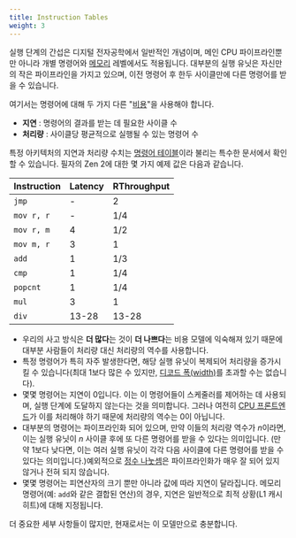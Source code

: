 ```yaml
---
title: Instruction Tables
weight: 3
---
```


<!-- This poses some additional challenges in coordinating how to execute the instructions — and also in which order. -->

실행 단계의 간섭은 디지털 전자공학에서 일반적인 개념이며, 메인 CPU 파이프라인뿐만 아니라 개별 명령어와 [메모리](/hpc/cpu-cache/mlp) 레벨에서도 적용됩니다. 대부분의 실행 유닛은 자신만의 작은 파이프라인을 가지고 있으며, 이전 명령어 후 한두 사이클만에 다른 명령어를 받을 수 있습니다.

여기서는 명령어에 대해 두 가지 다른 "[비용](/hpc/complexity)"을 사용해야 합니다.

- **지연** : 명령어의 결과를 받는 데 필요한 사이클 수
- **처리량** : 사이클당 평균적으로 실행될 수 있는 명령어 수

<!-- alternative throughput definitions, maybe in scheduling? -->

특정 아키텍처의 지연과 처리량 수치는 [명령어 테이블](https://www.agner.org/optimize/instruction_tables.pdf)이라 불리는 특수한 문서에서 확인할 수 있습니다. 필자의 Zen 2에 대한 몇 가지 예제 값은 다음과 같습니다.

| Instruction | Latency | RThroughput |
|-------------|---------|:------------|
| `jmp`       | -       | 2           |
| `mov r, r`  | -       | 1/4         |
| `mov r, m`  | 4       | 1/2         |
| `mov m, r`  | 3       | 1           |
| `add`       | 1       | 1/3         |
| `cmp`       | 1       | 1/4         |
| `popcnt`    | 1       | 1/4         |
| `mul`       | 3       | 1           |
| `div`       | 13-28   | 13-28       |


- 우리의 사고 방식은 **더 많다**는 것이 **더 나쁘다**는 비용 모델에 익숙해져 있기 때문에 대부분 사람들이 처리량 대신 처리량의 역수를 사용합니다.
- 특정 명령어가 특히 자주 발생한다면, 해당 실행 유닛이 복제되어 처리량을 증가시킬 수 있습니다(최대 1보다 많은 수 있지만, [디코드 폭(width)](/hpc/architecture/layout)를 초과할 수는 없습니다).
- 몇몇 명령어는 지연이 0입니다. 이는 이 명령어들이 스케줄러를 제어하는 데 사용되며, 실행 단계에 도달하지 않는다는 것을 의미합니다. 그러나 여전히 [CPU 프론트엔드](/hpc/architecture/layout)가 이를 처리해야 하기 때문에 처리량의 역수는 0이 아닙니다.
- 대부분의 명령어는 파이프라인화 되어 있으며, 만약 이들의 처리량 역수가 $n$이라면, 이는 실행 유닛이 $n$ 사이클 후에 또 다른 명령어를 받을 수 있다는 의미입니다. (만약 1보다 낮다면, 이는 여러 실행 유닛이 각각 다음 사이클에 다른 명령어를 받을 수 있다는 의미입니다.)예외적으로 [정수 나눗셈](/hpc/arithmetic/division)은 파이프라인화가 매우 잘 되어 있지 않거나 전혀 되지 않습니다.
- 몇몇 명령어는 피연산자의 크기 뿐만 아니라 값에 따라 지연이 달라집니다. 메모리 명령어(예: `add`와 같은 결합된 연산)의 경우, 지연은 일반적으로 최적 상황(L1 캐시 히트)에 대해 지정됩니다.

더 중요한 세부 사항들이 많지만, 현재로서는 이 모델만으로 충분합니다.

<!--

This mental model covers 80% of your needs.

Some instruction tables also list execution ports (or sometimes "pipes"). This is mostly relevant for SIMD.

This is a bit of an advanced and not well understood topic. Documentation is very obscure. people have to reverse engineer it. There are reasons to believe that folks at Intel don't know that themselves. The most comprehensive one is probably, uops.info.

There are tools like llvm-mca, but they aren't perfect either.

-->
